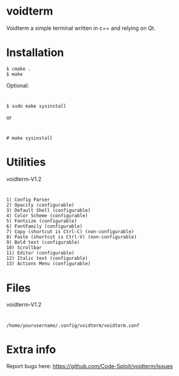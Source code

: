 # voidterm
Voidterm a simple terminal written in c++ and relying on Qt.

# Installation
    $ cmake .
    $ make
Optional:
#
    $ sudo make sysinstall
or
#
    # make sysinstall

# Utilities
voidterm-V1.2
#
    1) Config Parser
    2) Opacity (configurable)
    3) Default Shell (configurable)
    4) Color Scheme (configurable)
    5) Fontsize (configurable)
    6) FontFamily (configurable)
    7) Copy (shortcut is Ctrl-C) (non-configurable)
    8) Paste (shortcut is Ctrl-V) (non-configurable)
    9) Bold text (configurable)
    10) Scrollbar
    11) Editor (configurable)
    12) Italic text (configurable)
    13) Actions Menu (configurable)

# Files
voidterm-V1.2
#
    /home/yourusername/.config/voidterm/voidterm.conf

# Extra info
Report bugs here: https://github.com/Code-Sploit/voidterm/issues

